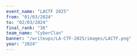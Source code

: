```yaml
---
event_name: "LACTF 2025"
from: "01/03/2024"
to: "02/03/2024"
final_rank: "36"
team_name: "CyberClan"
banner: "/writeups/LA-CTF-2025/images/LACTF.png"
year: "2024"
---
```

